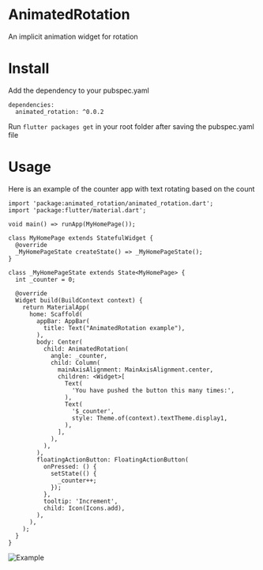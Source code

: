 # AnimatedRotation
An implicit animation widget for rotation
# Install
Add the dependency to your pubspec.yaml
```
dependencies:
  animated_rotation: ^0.0.2
```
Run `flutter packages get` in your root folder after saving the pubspec.yaml file
# Usage
Here is an example of the counter app with text rotating based on the count
```
import 'package:animated_rotation/animated_rotation.dart';
import 'package:flutter/material.dart';

void main() => runApp(MyHomePage());

class MyHomePage extends StatefulWidget {
  @override
  _MyHomePageState createState() => _MyHomePageState();
}

class _MyHomePageState extends State<MyHomePage> {
  int _counter = 0;

  @override
  Widget build(BuildContext context) {
    return MaterialApp(
      home: Scaffold(
        appBar: AppBar(
          title: Text("AnimatedRotation example"),
        ),
        body: Center(
          child: AnimatedRotation(
            angle: _counter,
            child: Column(
              mainAxisAlignment: MainAxisAlignment.center,
              children: <Widget>[
                Text(
                  'You have pushed the button this many times:',
                ),
                Text(
                  '$_counter',
                  style: Theme.of(context).textTheme.display1,
                ),
              ],
            ),
          ),
        ),
        floatingActionButton: FloatingActionButton(
          onPressed: () {
            setState(() {
              _counter++;
            });
          },
          tooltip: 'Increment',
          child: Icon(Icons.add),
        ),
      ),
    );
  }
}
```
![Example](https://raw.githubusercontent.com/MisterJimson/animated_rotation/master/.media/example.png)